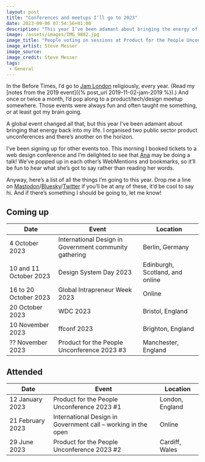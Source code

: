 ```yaml
---
layout: post
title: "Conferences and meetups I’ll go to 2023"
date: 2023-09-06 07:54:56+01:00
description: "This year I’ve been adamant about bringing the energy of meeting people, face-to-face, back into my life. Here’s all the events I’m going to and attended."
image: /assets/images/IMG_9882.jpg
image_title: "People voting on sessions at Product for the People Unconference 2023 #2 in Cardiff"
image_artist: Steve Messer
image_source:
image_credit: Steve Messer
tags:
 - General
---
```


In the Before Times, I’d go to [Jam London](https://www.jamlondon.io/events/) religiously, every year. (Read my [notes from the 2019 event]({% post_url 2019-11-02-jam-2019 %}).) And once or twice a month, I’d pop along to a product/tech/design meetup somewhere. Those events were always fun and often taught me something, or at least got my brain going. 

A global event changed all that, but this year I’ve been adamant about bringing that energy back into my life. I organised two public sector product unconferences and there’s another on the horizon. 

I’ve been signing up for other events too. This morning I booked tickets to a web design conference and I’m delighted to see that [Ana](https://ohhelloana.blog) may be doing a talk! We’ve popped up in each other’s WebMentions and bookmarks, so it’ll be fun to hear what she’s got to say rather than reading her words.

Anyway, here’s a list of all the things I’m going to this year. Drop me a line on [Mastodon](https://indieweb.social/@stevenjmesser)/[Bluesky](https://bsky.app/profile/stevenjmesser.bsky.social)/[Twitter](https://twitter.com/stevenjmesser) if you’ll be at any of these, it’d be cool to say hi. And if there’s something I should be going to, let me know!

## Coming up

| Date                   | Event                                                  | Location                        |
|------------------------|--------------------------------------------------------|---------------------------------|
| 4 October 2023         | International Design in Government community gathering | Berlin, Germany                 |
| 10 and 11 October 2023 | Design System Day 2023                                 | Edinburgh, Scotland, and online |
| 16 to 20 October 2023  | Global Intrapreneur Week 2023                          | Online                          |
| 20 October 2023        | WDC 2023                                               | Bristol, England                |
| 10 November 2023       | ffconf 2023                                            | Brighton, England               |
| ?? November 2023       | Product for the People Unconference 2023 #3               | Manchester, England             |

## Attended

| Date             | Event                                                         | Location        |
|------------------|---------------------------------------------------------------|-----------------|
| 12 January 2023  | Product for the People Unconference 2023 #1                   | London, England |
| 21 February 2023 | International Design in Government call – working in the open | Online          |
| 29 June 2023     | Product for the People Unconference 2023 #2                   | Cardiff, Wales  |